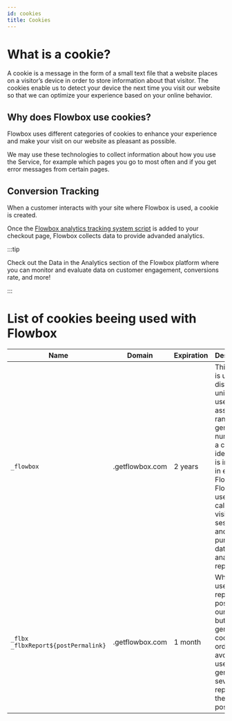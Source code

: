 ```yaml
---
id: cookies
title: Cookies
---
```


# What is a cookie?

A cookie is a message in the form of a small text file that a website places on a visitor’s device in order to store information about that visitor. The cookies enable us to detect your device the next time you visit our website so that we can optimize your experience based on your online behavior.

## Why does Flowbox use cookies?

Flowbox uses different categories of cookies to enhance your experience and make your visit on our website as pleasant as possible.

 We may use these technologies to collect information about how you use the Service, for example which pages you go to most often and if you get error messages from certain pages.


## Conversion Tracking
When a customer interacts with your site where Flowbox is used, a cookie is created.

Once the [Flowbox analytics tracking system script](/docs/analytics) is added to your checkout page, Flowbox collects data to provide advanded analytics.

:::tip

Check out the Data in the Analytics section of the Flowbox platform where you can monitor and evaluate data on customer engagement, conversions rate, and more!

:::

# List of cookies beeing used with Flowbox

| Name       | Domain            | Expiration | Description |
| ---------- | ----------------- | ---------- | ----------- |
| `_flowbox` | .getflowbox.com   | 2 years    |  This cookie is used to distinguish unique users by assigning a randomly generated number as a client identifier. It is included in each Flowbox Flow and is used to calculate visitor, session and and purchasing data for analytics reports. |
| `_flbx`<br/>`_flbxReport${postPermalink}` | .getflowbox.com | 1 month | Whenever a user reports a post using our report button, we generate a cookie in order to avoid a user generating several reports on the same post. |

